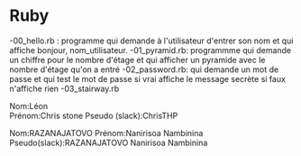 # Ruby
-00_hello.rb : programme qui demande à l'utilisateur d'entrer son nom et qui affiche bonjour, nom_utilisateur.
-01_pyramid.rb: programmme qui demande un chiffre pour le nombre d'étage et qui afficher un pyramide avec le nombre d'étage qu'on a entré
-02_password.rb: qui demande un mot de passe et qui test le mot de passe si vrai affiche le message secrète si faux n'affiche rien
-03_stairway.rb

Nom:Léon	
Prénom:Chris stone
Pseudo (slack):ChrisTHP	

Nom:RAZANAJATOVO
Prénom:Nanirisoa Nambinina
Pseudo(slack):RAZANAJATOVO Nanirisoa Nambinina
